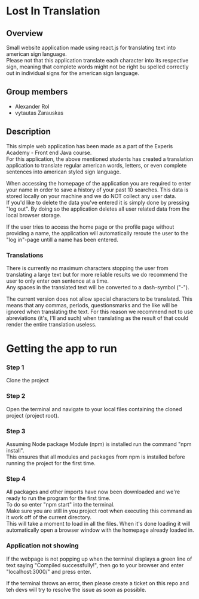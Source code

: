 # Lost In Translation

## Overview
Small website application made using react.js for translating text into american sign language.  
Please not that this application translate each character into its respective sign, meaning that complete words might not be right bu spelled correctly out in individual signs for the american sign language.

## Group members

<ul>
    <li> Alexander Rol </li>
    <li> vytautas Zarauskas </li>
</ul>

## Description

This simple web application has been made as a part of the Experis Academy - Front end Java course.  
For this application, the above mentioned students has created a translation application to translate regular american words, letters, or even complete sentences into american styled sign language.  

When accessing the homepage of the application you are required to enter your name in order to save a history of your past 10 searches. This data is stored locally on your machine and we do NOT collect any user data.  
If you'd like to delete the data you've entered it is simply done by pressing "log out". By doing so the application deletes all user related data from the local browser storage.

If the user tries to access the home page or the profile page without providing a name, the application will automatically reroute the user to the "log in"-page untill a name has been entered.

### Translations
There is currently no maximum characters stopping the user from translating a large text but for more reliable results we do recommend the user to only enter oen sentence at a time.  
Any spaces in the translated text will be converted to a dash-symbol ("-").  

The current version does not allow special characters to be translated. This means that any commas, periods, questionsmarks and the like will be ignored when translating the text. For this reason we recommend not to use abreviations (it's, I'll and such) when translating as the result of that could render the entire translation useless. 

# Getting the app to run
### Step 1
Clone the project

### Step 2
Open the terminal and navigate to your local files containing the cloned project (project root).

### Step 3
Assuming Node package Module (npm) is installed run the command "npm install".  
This ensures that all modules and packages from npm is installed before running the project for the first time.

### Step 4
All packages and other imports have now been downloaded and we're ready to run the program for the first time.  
To do so enter "npm start" into the terminal.  
Make sure you are still in you project root when executing this command as it work off of the current directory.  
This will take a moment to load in all the files. When it's done loading it will automatically open a browser window with the homepage already loaded in.

### Application not showing
If the webpage is not popping up when the terminal displays a green line of text saying "Compiled successfully!", then go to your browser and enter "localhost:3000/" and press enter.

If the terminal throws an error, then please create a ticket on this repo and teh devs will try to resolve the issue as soon as possible.